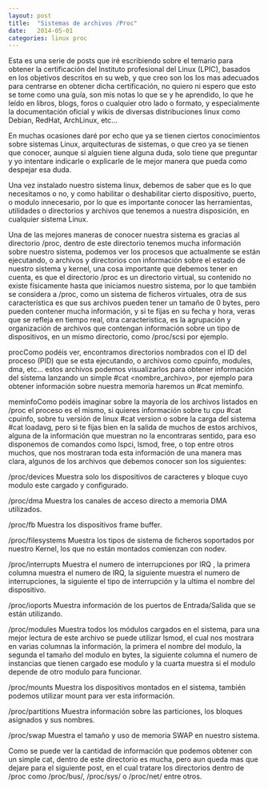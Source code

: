 ```yaml
---
layout: post
title:  "Sistemas de archivos /Proc"
date:   2014-05-01
categories: linux proc
---
```


Esta es una serie de posts que iré escribiendo sobre el temario para obtener la certificación del Instituto profesional del Linux (LPIC), basados en los objetivos descritos en su web, y que creo son los los mas adecuados para centrarse en obtener dicha certificación, no quiero ni espero que esto se tome como una guía, son mis notas lo que se y he aprendido, lo que he leído en libros, blogs, foros o cualquier otro lado o formato, y especialmente la documentación oficial y wikis de diversas distribuciones linux como Debian, RedHat, ArchLinux, etc…

En muchas ocasiones daré por echo que ya se tienen ciertos conocimientos sobre sistemas Linux, arquitecturas de sistemas, o que creo ya se tienen que conocer, aunque si alguien tiene alguna duda, solo tiene que preguntar y yo intentare indicarle o explicarle de le mejor manera que pueda como despejar esa duda.

Una vez instalado nuestro sistema linux, debemos de saber que es lo que necesitamos o no, y como habilitar o deshabilitar cierto dispositivo, puerto, o modulo innecesario, por lo que es importante conocer las herramientas, utilidades o directorios y archivos que tenemos a nuestra disposición, en cualquier sistema Linux.

Una de las mejores maneras de conocer nuestra sistema es gracias al directorio /proc, dentro de este directorio tenemos mucha información sobre nuestro sistema, podemos ver los procesos que actualmente se están ejecutando, o archivos y directorios con información sobre el estado de nuestro sistema y kernel, una cosa importante que debemos tener en cuenta, es que el directorio /proc es un directorio virtual, su contenido no existe físicamente hasta que iniciamos nuestro sistema, por lo que también se considera a /proc, como un sistema de ficheros virtuales, otra de sus característica es que sus archivos pueden tener un tamaño de 0 bytes, pero pueden contener mucha información, y si te fijas en su fecha y hora, veras que se refleja en tiempo real, otra característica, es la agrupación y organización de archivos que contengan información sobre un tipo de dispositivos, en un mismo directorio, como /proc/scsi por ejemplo.

procComo podéis ver, encontramos directorios nombrados con el ID del proceso (PID) que se esta ejecutando, o archivos como cpuinfo, modules, dma, etc… estos archivos podemos visualizarlos para obtener información del sistema lanzando un simple #cat <nombre_archivo>, por ejemplo para obtener información sobre nuestra memoria haremos un #cat meminfo.

meminfoComo podéis imaginar sobre la mayoría de los archivos listados en /proc el proceso es el mismo, si quieres información sobre tu cpu #cat cpuinfo, sobre tu versión de linux #cat version o sobre la carga del sistema #cat loadavg, pero si te fijas bien en la salida de muchos de estos archivos, alguna de la información que muestran no la encontraras sentido, para eso disponemos de comandos como lspci, lsmod, free, o top entre otros muchos, que nos mostraran toda esta información de una manera mas clara, algunos de los archivos que  debemos conocer son los siguientes:

/proc/devices Muestra solo los dispositivos de caracteres y bloque cuyo modulo este cargado y configurado.

/proc/dma Muestra los canales de acceso directo a memoria DMA utilizados.

/proc/fb Muestra los dispositivos frame buffer.

/proc/filesystems Muestra los tipos de sistema de ficheros soportados por nuestro Kernel, los que no están montados comienzan con nodev.

/proc/interrupts Muestra el numero de interrupciones por IRQ , la primera columna muestra el numero de IRQ, la siguiente muestra el numero de interrupciones, la siguiente el tipo de interrupción y la ultima el nombre del dispositivo.

/proc/ioports Muestra información de los puertos de Entrada/Salida que se están utilizando.

/proc/modules Muestra todos los módulos cargados en el sistema, para una mejor lectura de este archivo se puede utilizar lsmod, el cual nos mostrara en varias columnas la información, la primera el nombre del modulo, la segunda el tamaño del modulo en bytes, la siguiente columna el numero de instancias que tienen cargado ese modulo y la cuarta muestra si el modulo depende de otro modulo para funcionar.

/proc/mounts Muestra los dispositivos montados en el sistema, también podemos utilizar mount para ver esta información.

/proc/partitions Muestra información sobre las particiones, los bloques asignados y sus nombres.

/proc/swap Muestra el tamaño y uso de memoria SWAP en nuestro sistema.

Como se puede ver la cantidad de información que podemos obtener con un simple cat, dentro de este directorio es mucha, pero aun queda mas que dejare para el siguiente post, en el cual tratare los directorios dentro de /proc como /proc/bus/, /proc/sys/ o /proc/net/ entre otros.
